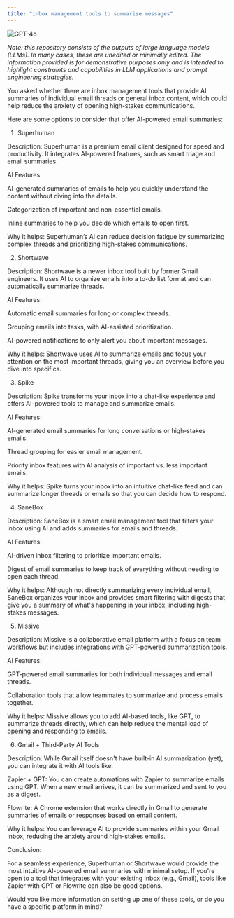 ```yaml
---
title: "inbox management tools to summarise messages"
---
```

![GPT-4o](https://img.shields.io/badge/GPT--4o-3333FF?style=for-the-badge&logo=openai&logoColor=white)



*Note: this repository consists of the outputs of large language models (LLMs). In many cases, these are unedited or minimally edited. The information provided is for demonstrative purposes only and is intended to highlight constraints and capabilities in LLM applications and prompt engineering strategies.*


You asked whether there are inbox management tools that provide AI summaries of individual email threads or general inbox content, which could help reduce the anxiety of opening high-stakes communications.

Here are some options to consider that offer AI-powered email summaries:

1. Superhuman

Description: Superhuman is a premium email client designed for speed and productivity. It integrates AI-powered features, such as smart triage and email summaries.

AI Features:

AI-generated summaries of emails to help you quickly understand the content without diving into the details.

Categorization of important and non-essential emails.

Inline summaries to help you decide which emails to open first.


Why it helps: Superhuman’s AI can reduce decision fatigue by summarizing complex threads and prioritizing high-stakes communications.


2. Shortwave

Description: Shortwave is a newer inbox tool built by former Gmail engineers. It uses AI to organize emails into a to-do list format and can automatically summarize threads.

AI Features:

Automatic email summaries for long or complex threads.

Grouping emails into tasks, with AI-assisted prioritization.

AI-powered notifications to only alert you about important messages.


Why it helps: Shortwave uses AI to summarize emails and focus your attention on the most important threads, giving you an overview before you dive into specifics.


3. Spike

Description: Spike transforms your inbox into a chat-like experience and offers AI-powered tools to manage and summarize emails.

AI Features:

AI-generated email summaries for long conversations or high-stakes emails.

Thread grouping for easier email management.

Priority inbox features with AI analysis of important vs. less important emails.


Why it helps: Spike turns your inbox into an intuitive chat-like feed and can summarize longer threads or emails so that you can decide how to respond.


4. SaneBox

Description: SaneBox is a smart email management tool that filters your inbox using AI and adds summaries for emails and threads.

AI Features:

AI-driven inbox filtering to prioritize important emails.

Digest of email summaries to keep track of everything without needing to open each thread.


Why it helps: Although not directly summarizing every individual email, SaneBox organizes your inbox and provides smart filtering with digests that give you a summary of what's happening in your inbox, including high-stakes messages.


5. Missive

Description: Missive is a collaborative email platform with a focus on team workflows but includes integrations with GPT-powered summarization tools.

AI Features:

GPT-powered email summaries for both individual messages and email threads.

Collaboration tools that allow teammates to summarize and process emails together.


Why it helps: Missive allows you to add AI-based tools, like GPT, to summarize threads directly, which can help reduce the mental load of opening and responding to emails.


6. Gmail + Third-Party AI Tools

Description: While Gmail itself doesn't have built-in AI summarization (yet), you can integrate it with AI tools like:

Zapier + GPT: You can create automations with Zapier to summarize emails using GPT. When a new email arrives, it can be summarized and sent to you as a digest.

Flowrite: A Chrome extension that works directly in Gmail to generate summaries of emails or responses based on email content.


Why it helps: You can leverage AI to provide summaries within your Gmail inbox, reducing the anxiety around high-stakes emails.


Conclusion:

For a seamless experience, Superhuman or Shortwave would provide the most intuitive AI-powered email summaries with minimal setup. If you're open to a tool that integrates with your existing inbox (e.g., Gmail), tools like Zapier with GPT or Flowrite can also be good options.

Would you like more information on setting up one of these tools, or do you have a specific platform in mind?

